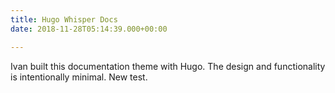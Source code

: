 ```yaml
---
title: Hugo Whisper Docs
date: 2018-11-28T05:14:39.000+00:00

---
```

Ivan built this documentation theme with Hugo. The design and functionality is intentionally minimal. New test.